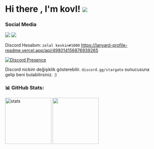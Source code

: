 # Hi there , I'm kovl! <img src="https://komarev.com/ghpvc/?username=dechJS&color=00ff54"/>
<h3>Social Media</h3>
<p align="left">
  <a href="https://discord.com/users/450731555053240340" target"blank_"><img src="https://img.shields.io/badge/discord%20-7289DA.svg?&style=for-the-badge&logo=discord&logoColor=white"></a>
  <a href="https://github.com/ilaclarimialmadim" target"blank_"><img src="https://img.shields.io/badge/GitHub%20-191717.svg?&style=for-the-badge&logo=github&logoColor=white"></a>
</p>

Discord Hesabım: `zelal keskin#1000`
https://lanyard-profile-readme.vercel.app/api/498014156876939265

[![Discord Presence](https://lanyard-profile-readme.vercel.app/api/498014156876939265)](https://discord.com/users/498014156876939265)

Discord nickim değişiklik gösterebilir. `discord.gg/stargate` sunucusuna gelip beni bulabilirsiniz. :)

<h3 align="left">📊 GitHub Stats:</h3>
<p align="left">
   <img src="https://github-readme-stats.vercel.app/api?username=ilaclarimialmadim&count_private=true&show_icons=true&theme=dark&hide_border=true" width="%100" height="150px" alt="stats" />
   <img src="https://github-readme-stats.vercel.app/api/top-langs/?username=ilaclarimialmadimt=compact&show_icons=true&theme=dark&hide_border=true"width="%100" height="150px" />
</p>
